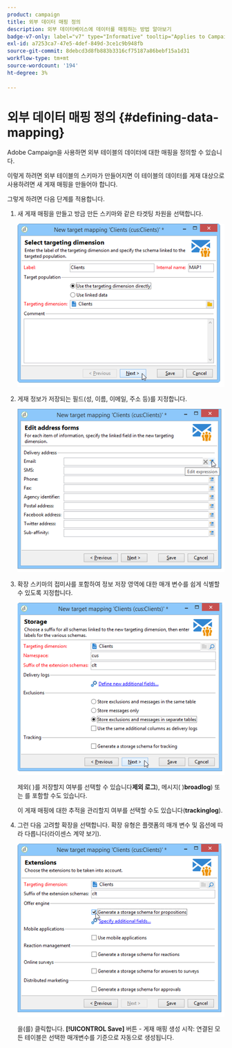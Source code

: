 ```yaml
---
product: campaign
title: 외부 데이터 매핑 정의
description: 외부 데이터베이스에 데이터를 매핑하는 방법 알아보기
badge-v7-only: label="v7" type="Informative" tooltip="Applies to Campaign Classic v7 only"
exl-id: a7253ca7-47e5-4def-849d-3ce1c9b948fb
source-git-commit: 8debcd3d8fb883b3316cf75187a86bebf15a1d31
workflow-type: tm+mt
source-wordcount: '194'
ht-degree: 3%

---
```


# 외부 데이터 매핑 정의 {#defining-data-mapping}



Adobe Campaign을 사용하면 외부 테이블의 데이터에 대한 매핑을 정의할 수 있습니다.

이렇게 하려면 외부 테이블의 스키마가 만들어지면 이 테이블의 데이터를 게재 대상으로 사용하려면 새 게재 매핑을 만들어야 합니다.

그렇게 하려면 다음 단계를 적용합니다.

1. 새 게재 매핑을 만들고 방금 만든 스키마와 같은 타겟팅 차원을 선택합니다.

   ![](assets/wf_new_mapping_create_fda.png)

1. 게재 정보가 저장되는 필드(성, 이름, 이메일, 주소 등)를 지정합니다.

   ![](assets/wf_new_mapping_define_join.png)

1. 확장 스키마의 접미사를 포함하여 정보 저장 영역에 대한 매개 변수를 쉽게 식별할 수 있도록 지정합니다.

   ![](assets/wf_new_mapping_define_names.png)

   제외( )를 저장할지 여부를 선택할 수 있습니다&#x200B;**제외 로그**), 메시지( )**broadlog**) 또는 를 포함할 수도 있습니다.

   이 게재 매핑에 대한 추적을 관리할지 여부를 선택할 수도 있습니다(**trackinglog**).

1. 그런 다음 고려할 확장을 선택합니다. 확장 유형은 플랫폼의 매개 변수 및 옵션에 따라 다릅니다(라이센스 계약 보기).

   ![](assets/wf_new_mapping_define_extensions.png)

   을(를) 클릭합니다. **[!UICONTROL Save]** 버튼 - 게재 매핑 생성 시작: 연결된 모든 테이블은 선택한 매개변수를 기준으로 자동으로 생성됩니다.
